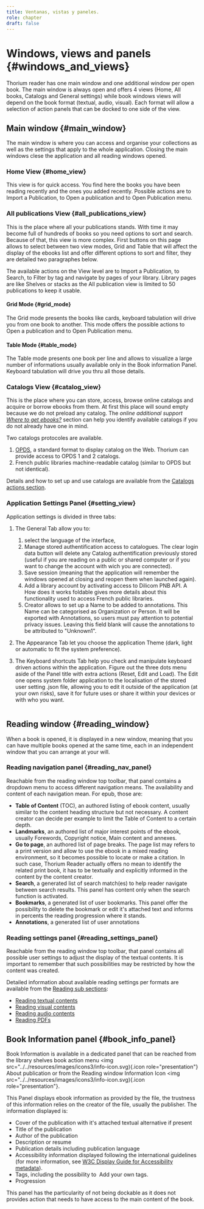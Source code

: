 ```yaml
---
title: Ventanas, vistas y paneles.
role: chapter
draft: false
---
```



# Windows, views and panels {#windows_and_views}

Thorium reader has one main window and one additional window per open
book. The main window is always open and offers 4 views (Home, All
books, Catalogs and General settings) while book windows views will
depend on the book format (textual, audio, visual). Each format will
allow a selection of action panels that can be docked to one side of the
view.


## Main window {#main_window}

The main window is where you can access and organise your collections as
well as the settings that apply to the whole application. Closing the
main windows clese the application and all reading windows opened.


### Home View {#home_view}

This view is for quick access. You find here the books you have been
reading recently and the ones you added recently. Possible actions are
to Import a Publication, to Open a publication and to Open Publication
menu. <img src="../../resources/images/local-es/th3_main_window_home.png" class="icon" alt="" role="presentation"/>



### All publications View {#all_publications_view}

This is the place where all your publications stands. With time it may
become full of hundreds of books so you need options to sort and search.
Because of that, this view is more complex. First buttons on this page
allows to select between two view modes, Grid and Table that will affect
the display of the ebooks list and offer different options to sort and
filter, they are detailed two paragraphes below.

The available actions on the View level are to Import a Publication, to
Search, to Filter by tag and navigate by pages of your library. Library
pages are like Shelves or stacks as the All publication view is limited
to 50 publications to keep it usable.


#### Grid Mode {#grid_mode}

The Grid mode presents the books like cards, keyboard tabulation will
drive you from one book to another. This mode offers the possible
actions to Open a publication and to Open Publication menu.



#### Table Mode {#table_mode}

The Table mode presents one book per line and allows to visualize a
large number of informations usually available only in the Book
information Panel. Keyboard tabulation will drive you thru all those
details.




### Catalogs View {#catalog_view}

This is the place where you can store, access, browse online catalogs
and acquire or borrow ebooks from them. At first this place will sound
empty because we do not preload any catalog. The *online additional
support [Where to get
ebooks?](https://thorium.edrlab.org/th3/get_ebooks/)* section can help
you identify available catalogs if you do not already have one in mind.

Two catalogs protocoles are available.

1.  [OPDS](https://opds.io/), a standard format to display catalog on
    the Web. Thorium can provide access to OPDS 1 and 2 catalogs.
2.  French public libraries machine-readable catalog (similar to OPDS
    but not identical).

Details and how to set up and use catalogs are available from the
[Catalogs actions section]().




### Application Settings Panel {#setting_view}

Application settings is divided in three tabs:

1.  The General Tab allow you to:
    1. select the language of the interface, 
    2. Manage stored authentification access to catalogues. The <span class="ui_button">clear login data</span> button will delete any Catalog authentification previously stored (useful if you are reading on a public or shared computer or if you want to change the account with
    wich you are connected).
    2. Save session (meaning that the application will remember the
    windows opened at closing and reopen them when launched again).
    4. Add a library account by activating access to Dilicom PNB API. A How does it works foldable gives more details about this functionality used to access French public libraries.
    5. Creator allows to set up a Name to be added to annotations. This Name can be categorised as Organization or Person. It will be exported with Annotations, so users must pay attention to potential privacy issues. Leaving this field blank will cause the annotations to be attributed to "Unknown1".

2.  The Appearance Tab let you choose the application Theme (dark, light
    or automatic to fit the system preference).
3.  The Keyboard shortcuts Tab help you check and manipulate keyboard
    driven actions within the application. Figure out the three dots
    menu aside of the Panel title with extra actions (Reset, Edit and
    Load). The Edit one opens system folder application to the
    localisation of the stored user setting .json file, allowing you to
    edit it outside of the application (at your own risks), save it for
    future uses or share it within your devices or with who you want.
   <img src="../../resources/images/local-es/th3_main_settings_keys_context.png" class="icon" alt="" role="presentation"/>




## Reading window {#reading_window}

When a book is opened, it is displayed in a new window, meaning that you
can have multiple books opened at the same time, each in an independent
window that you can arrange at your will.

### Reading navigation panel {#reading_nav_panel}

Reachable from the reading window top toolbar, that panel contains a dropdown menu to access different navigation means. The availability and content of each navigation mean. For epub, those are:
* **Table of Content** (TOC), an authored listing of ebook content, usually similar to the content heading structure but not necessary. A content creator can decide per example to limit the Table of Content to a certain depth.
* **Landmarks**, an authored list of major interest points of the ebook, usually Forewords, Copyright notice, Main content and annexes. 
* **Go to page**, an authored list of page breaks. The page list may refers to a print version and allow to use the ebook in a mixed reading environment, so it becomes possible to locate or make a citation. In such case, Thorium Reader actually offers no mean to identify the related print book, it has to be textually and explicitly informed in the content by the content creator.  
* **Search**, a generated list of search match(es) to help reader navigate between search results. This panel has content only when the search function is activated. 
* **Bookmarks**, a generated list of user bookmarks. This panel  offer the possibility to delete the bookmark or edit it's attached text and informs in percents the reading progression where it stands.
* **Annotations**, a generated list of user annotations

### Reading settings panel {#reading_settings_panel}

Reachable from the reading window top toolbar, that panel contains all possible user settings to adjust the display of the textual contents. It is important to remember that such possibilities may be restricted by how the content was created. 

Detailed information about available reading settings per formats are available from the 
<a href="../210_reading/index.xhtml">Reading sub sections</a>:
<ul>
   <li>
      <a href="../211_reading_textuals/index.xhtml">Reading textual contents</a>
    </li>
    <li>
      <a href="../212_reading_visuals/index.xhtml">Reading visual contents</a>
    </li>
    <li>
      <a href="../213_reading_auditory/index.xhtml">Reading audio contents</a>
    </li>
    <li>
      <a href="../214_reading_pdfs/index.xhtml">Reading PDFs</a>
    </li>
</ul>

## Book Information panel {#book_info_panel}

Book Information is available in a dedicated panel that can be reached
from the library shelves book action menu
<img src="../../resources/images/icons3/info-icon.svg){.icon
role="presentation"} <span class="ui_button">About publication</span> or from the Reading
window Information Icon
<img src="../../resources/images/icons3/info-icon.svg){.icon
role="presentation"}.

This Panel displays ebook information as provided by the file, the
trustness of this information relies on the creator of the file, usually
the publisher. The information displayed is:

-   Cover of the publication with it\'s attached textual alternative if
    present
-   Title of the publication
-   Author of the publication
-   Description or resume
-   Publication details including publication language
-   Accessibility information displayed following the international
    guidelines (for more information, see [W3C Display Guide for
    Accessibility
    metadata](https://w3c.github.io/publ-a11y/UX-Guide-Metadata/draft/principles/?updated)).
-   Tags, including the possibility to
    <img src="../../resources/images/icons3/tag-icon.svg" class="icon" alt="" role="presentation"/> <span class="ui_button">Add</span> your own tags.
-   Progression

This panel has the particularity of not being dockable as it does not
provides action that needs to have access to the main content of the
book.




